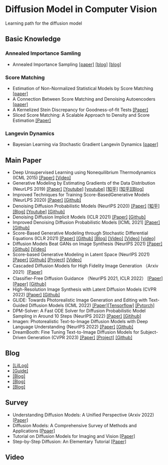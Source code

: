 # Diffusion Model in Computer Vision
Learning path for the diffusion model
## Basic Knowledge
### Annealed Importance Samling
- Annealed Importance Sampling [[paper]](https://arxiv.org/pdf/physics/9803008.pdf) [[blog]](https://agustinus.kristia.de/techblog/2017/12/23/annealed-importance-sampling/) [[blog]](http://johnreid.github.io/2018/12/hais)
### Score Matching
- Estimation of Non-Normalized Statistical Models by Score Matching [[paper]](https://www.jmlr.org/papers/volume6/hyvarinen05a/hyvarinen05a.pdf)
- A Connection Between Score Matching and Denoising Autoencoders [[paper]](https://www.iro.umontreal.ca/~vincentp/Publications/smdae_techreport.pdf)
- A Kernelized Stein Discrepancy for Goodness-of-fit Tests [[Paper]](https://arxiv.org/pdf/1602.03253.pdf)
- Sliced Score Matching: A Scalable Approach to Density and Score Estimation [[Paper]](https://arxiv.org/pdf/1905.07088.pdf)
### Langevin Dynamics
- Bayesian Learning via Stochastic Gradient Langevin Dynamics [[paper]](https://www.stats.ox.ac.uk/~teh/research/compstats/WelTeh2011a.pdf)
## Main Paper
- Deep Unsupervised Learning using Nonequilibrium Thermodynamics (ICML 2015) [[Paper]](https://arxiv.org/pdf/1503.03585.pdf) [[Video]](https://www.youtube.com/watch?v=XLzhbXeK-Os)
- Generative Modeling by Estimating Gradients of the Data Distribution (NeurLPS 2019) [[Paper]](https://arxiv.org/pdf/1907.05600.pdf) [[Youtube]](https://www.youtube.com/watch?v=8TcNXi3A5DI) [[youtube]](https://www.youtube.com/watch?v=nv-WTeKRLl0) [[知乎]](https://zhuanlan.zhihu.com/p/622285474) [[知乎]](https://zhuanlan.zhihu.com/p/597490389)[[Blog]](https://yang-song.net/blog/2021/score/)
- Improved Techniques for Training Score-BasedGenerative Models (NeurLPS 2020) [[Paper]](https://arxiv.org/pdf/2006.09011.pdf) [[Github]](https://github.com/ermongroup/ncsnv2)
- Denoising Diffusion Probabilistic Models (NeurIPS 2020) [[Paper]](https://arxiv.org/pdf/2006.11239.pdf) [[知乎]](https://zhuanlan.zhihu.com/p/619210083) [[Blog]](https://towardsdatascience.com/understanding-the-denoising-diffusion-probabilistic-model-the-socratic-way-445c1bdc5756) [[Youtube]](https://www.youtube.com/watch?v=FI0fvct0_qU) [[Github]](https://github.com/lucidrains/denoising-diffusion-pytorch)
- Denoising Diffusion Implicit Models (ICLR 2021) [[Paper]](https://arxiv.org/pdf/2010.02502.pdf) [[Github]](https://github.com/ermongroup/ddim)
- Improved Denoising Diffusion Probabilistic Models [ICML 2021] [[Paper]](https://arxiv.org/pdf/2102.09672.pdf) [[Github]](https://github.com/openai/improved-diffusion)
- Score-Based Generative Modeling through Stochastic Differential Equations (ICLR 2021) [[Paper]](https://arxiv.org/pdf/2011.13456.pdf) [[Github]](https://github.com/yang-song/score_sde) [[Blog]](https://yang-song.net/blog/2021/score/) [[Video]](https://www.youtube.com/watch?v=L9ZegT87QK8&t=9s) [[Video]](https://www.youtube.com/watch?v=wMmqCMwuM2Q) [[video]](https://www.techbeat.net/talk-info?id=509&utm_campaign=0413%E5%AE%8B%E9%A3%8F&utm_medium=%E7%9F%A5%E4%B9%8E&utm_source=%E7%9F%A5%E4%B9%8E&gio_link_id=QReMA5LR)
- Diffusion Models Beat GANs on Image Synthesis (NeurIPS 2021) [[Paper]](https://arxiv.org/pdf/2105.05233.pdf) [[Github]](https://github.com/openai/guided-diffusion) [[Video]](https://www.youtube.com/watch?v=W-O7AZNzbzQ&t=2s)
- Score-based Generative Modeling in Latent Space (NeurIPS 2021) [[Paper]](https://arxiv.org/pdf/2106.05931.pdf) [[Github]](https://github.com/NVlabs/LSGM) [[Project]](https://nvlabs.github.io/LSGM/) [[Video]](https://www.youtube.com/watch?v=RcAoYs6M-o0)
- Cascaded Diffusion Models for High Fidelity Image Generation （Arxiv 2021）[[Paper]](https://arxiv.org/pdf/2106.15282.pdf)
- Classifier-Free Diffusion Guidance （NeurIPS 2021, ICLR 2022） [[Paper]](https://openreview.net/pdf?id=qw8AKxfYbI) [[Paper]](/https://arxiv.org/pdf/2207.12598.pdf) [[Github]](https://github.com/lucidrains/classifier-free-guidance-pytorch)
- High-Resolution Image Synthesis with Latent Diffusion Models (CVPR 2022) [[Paper]](https://arxiv.org/pdf/2112.10752.pdf) [[Github]](https://github.com/CompVis/latent-diffusion)
- GLIDE: Towards Photorealistic Image Generation and Editing with Text-Guided Diffusion Models (ICML 2022) [[Paper]](https://arxiv.org/pdf/2112.10741.pdf)[[Tensorflow]](https://github.com/openai/glide-text2im) [[Pytorch]](https://github.com/lucidrains/denoising-diffusion-pytorch)
- DPM-Solver: A Fast ODE Solver for Diffusion Probabilistic Model Sampling in Around 10 Steps (NeurIPS 2022) [[Paper]](https://arxiv.org/pdf/2206.00927.pdf) [[Gitihub]](https://github.com/LuChengTHU/dpm-solver)
- Imagen: Photorealistic Text-to-Image Diffusion Models with Deep Language Understanding (NeurIPS 2022) [[Paper]](https://arxiv.org/pdf/2205.11487.pdf) [[Github]](https://github.com/lucidrains/imagen-pytorch)
- DreamBooth: Fine Tuning Text-to-Image Diffusion Models for Subject-Driven Generation (CVPR 2023) [[Paper]](https://arxiv.org/pdf/2208.12242.pdf) [[Project]](https://dreambooth.github.io/) [[Github]](https://github.com/XavierXiao/Dreambooth-Stable-Diffusion)
## Blog
- [[LilLog]](https://lilianweng.github.io/posts/2021-07-11-diffusion-models/#nice)
- [[Guide]](https://scale.com/guides/diffusion-models-guide#diffusion-models:-why-are-they-important?)
- [[Blog]](https://browser.alibaba-inc.com/?Url=http://www.zhangzhenhu.com/aigc/ddim.html)
- [[Blog]](https://priorkexue.fm/archives/9181)
- [[Blog]](https://www.assemblyai.com/blog/diffusion-models-for-machine-learning-introduction/)
## Survey
- Understanding Diffusion Models: A Unified Perspective (Arxiv 2022) [[Paper]](https://arxiv.org/pdf/2208.11970.pdf)
- Diffusion Models: A Comprehensive Survey of Methods and Applications [[Ppaer]](https://arxiv.org/pdf/2209.00796.pdf)
- Tutorial on Diffusion Models for Imaging and Vision [[Paper]](https://arxiv.org/abs/2403.18103)
- Step-by-Step Diffusion: An Elementary Tutorial [[Paper]](https://arxiv.org/pdf/2406.08929)
## Video

